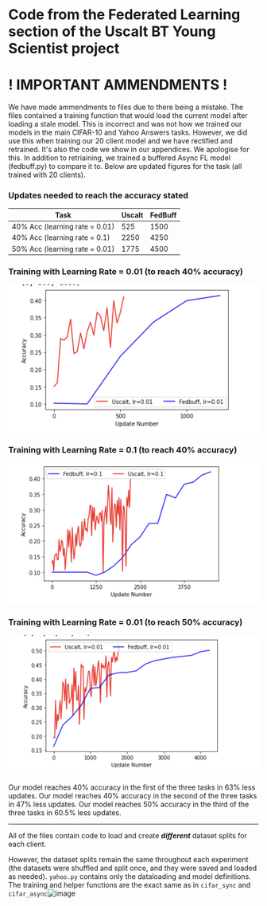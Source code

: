 # Code from the Federated Learning section of the Uscalt BT Young Scientist project

# ! IMPORTANT AMMENDMENTS !

We have made ammendments to files due to there being a mistake. The files contained a training function that would load the current model after loading a stale model. This is incorrect and was not how we trained our models in the main CIFAR-10 and Yahoo Answers tasks. However, we did use this when training our 20 client model and we have rectified and retrained. It's also the code we show in our appendices. We apologise for this. In addition to retriaining, we trained a buffered Async FL model (fedbuff.py) to compare it to. Below are updated figures for the task (all trained with 20 clients).

### Updates needed to reach the accuracy stated

| Task                           | Uscalt | FedBuff |
|--------------------------------|--------|---------|
| 40% Acc (learning rate = 0.01) | 525    | 1500    |
| 40% Acc (learning rate = 0.1)  | 2250   | 4250    |
| 50% Acc (learning rate = 0.01) | 1775   | 4500    |

### Training with Learning Rate = 0.01 (to reach 40% accuracy)
![](0.01.png)

### Training with Learning Rate = 0.1 (to reach 40% accuracy)
![](0.1.png)

### Training with Learning Rate = 0.01 (to reach 50% accuracy)
![](0.01_50.png)

Our model reaches 40% accuracy in the first of the three tasks in 63% less updates.
Our model reaches 40% accuracy in the second of the three tasks in 47% less updates.
Our model reaches 50% accuracy in the third of the three tasks in 60.5% less updates.

-------
All of the files contain code to load and create ***different*** dataset splits for each client. 

However, the dataset splits remain the same throughout each experiment (the datasets were shuffled and split once, and they were saved and loaded as needed).
 `yahoo.py` contains only the dataloading and model definitions. The training and helper functions are the exact same as in `cifar_sync` and `cifar_async`<img width="459" alt="image" src="https://user-images.githubusercontent.com/58439520/149206496-04712f2f-26bd-4454-ab17-17504fd8f714.png">

